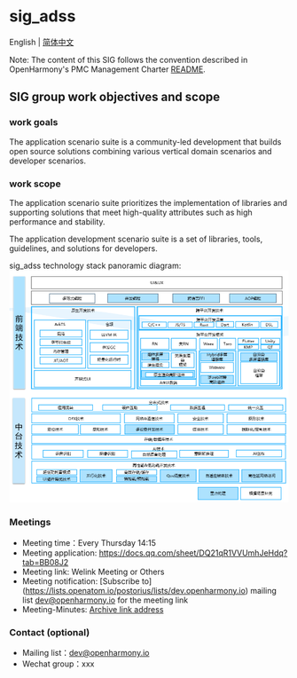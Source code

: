 # sig_adss
English | [简体中文](./sig_adss_cn.md)

Note: The content of this SIG follows the convention described in OpenHarmony's PMC Management Charter [README](../../zh/pmc.md).

## SIG group work objectives and scope

### work goals
The application scenario suite is a community-led development that builds open source solutions combining various vertical domain scenarios and developer scenarios.

### work scope
The application scenario suite prioritizes the implementation of libraries and supporting solutions that meet high-quality attributes such as high performance and stability.

The application development scenario suite is a set of libraries, tools, guidelines, and solutions for developers.

sig_adss technology stack panoramic diagram:
![sig_adss Overview](figures/adss_overview.png)

### Meetings
 - Meeting time：Every Thursday 14:15
 - Meeting application: https://docs.qq.com/sheet/DQ21qR1VVUmhJeHdq?tab=BB08J2
 - Meeting link: Welink Meeting or Others
 - Meeting notification: [Subscribe to] (https://lists.openatom.io/postorius/lists/dev.openharmony.io) mailing list dev@openharmony.io for the meeting link
 - Meeting-Minutes: [Archive link address](https://gitee.com/openharmony-sig/sig-content)

### Contact (optional)

- Mailing list：dev@openharmony.io
- Wechat group：xxx
